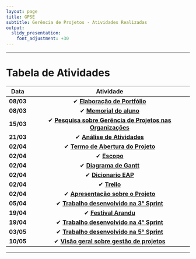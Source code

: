 ```yaml
---
layout: page
title: GPSE
subtitle: Gerência de Projetos - Atividades Realizadas
output:
  slidy_presentation:
    font_adjustment: +30
---
```


---

# Tabela de Atividades

| **Data**    | **Atividade**      |
| ------- |:--------------------------------------------------------------------------------------------:| 
| **08/03**   | ✔ **[Elaboração de Portfólio](https://giovannafantacini.github.io/giovannafantacini.io/)**|
| **08/03**   | ✔ **[Memorial do aluno](https://giovannafantacini.github.io/giovannafantacini.io/aboutme/)**|
| **15/03**   | ✔ **[Pesquisa sobre Gerência de Projetos nas Organizações](Atividades/GerenciaDeProjetosNasOrganizacoes.pdf)**|
| **21/03**   | ✔ **[Análise de Atividades](https://docs.google.com/document/d/1yDdJYi9S2DZUyQqpYGj-MNudp2g0dJPexBqdY3H-KAQ/edit?usp=sharing)**|
| **02/04**   | ✔ **[Termo de Abertura do Projeto](https://docs.google.com/document/d/1aR19AwLN2EVn_R-2uPGIaljOCh7MsvgiiA6d93_lHnU/edit?usp=sharing)**|
| **02/04**   | ✔ **[Escopo](https://docs.google.com/document/d/1ktoJXDZPh0qREMrnHch-rXsOS0G8CEyvLQF9mO0HrLs/edit?usp=sharing)**|
| **02/04**   | ✔ **[Diagrama de Gantt](https://docs.google.com/spreadsheets/d/1KdBNrJeSerPNAUN9_EOkNh_04BfhLp7mWcpIrWtWh4U/edit?usp=sharing)**|
| **02/04**   | ✔ **[Dicionario EAP](https://docs.google.com/document/d/12TvCQ-k6KBFQ2FQu9Mc-sEa04WdTr0hntIileFiFmS8/edit?usp=sharing)**|
| **02/04**   | ✔ **[Trello](https://trello.com/invite/b/M8nQWNKk/5cc2fcf0dce2b90e5d506f50a493a3c3/gestaoreceitavirtual)**|
| **02/04**   | ✔ **[Apresentação sobre o Projeto](https://docs.google.com/presentation/d/1ylKlqRKSMAPuR_SLqZEHEDsZDup4J3Wh7TKkau1YnYw/edit?usp=sharing)**|
| **05/04**   | ✔ **[Trabalho desenvolvido na 3° Sprint](https://drive.google.com/drive/folders/1E2P56ngNy_hte9STJSArx-FcmsvTRMie?usp=sharing)**|
| **19/04**   | ✔ **[Festival Arandu](Atividades/FestivalArandu.pdf)**|
| **19/04**   | ✔ **[Trabalho desenvolvido na 4° Sprint](https://drive.google.com/drive/folders/13cBLvGbgXZIGMbg_pCWyEhw3J4o7T0UQ?usp=sharing)**|
| **03/05**   | ✔ **[Trabalho desenvolvido na 5° Sprint](https://drive.google.com/drive/folders/1lS9ummz8pRQnx5QBG7VoS8dEK2TH2WWh?usp=sharing)**|
| **10/05**   | ✔ **[Visão geral sobre gestão de projetos](https://docs.google.com/document/d/1A6xnlqs5VpcULhhDglc4IQznDETKKCqJj4FHNeREG58/edit?usp=sharing)**|

---
